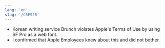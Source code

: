 ```yaml
---
lang: 'en'
slug: '/C5F92B'
---
```


- Korean writing service Brunch violates Apple's Terms of Use by using SF Pro as a web font.
- I confirmed that Apple Employees knew about this and did not bother.
